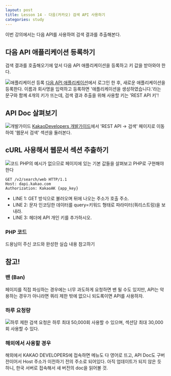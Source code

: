 ```yaml
---
layout: post
title: Lesson 14 - 다음(카카오) 검색 API 사용하기
categories: study
---
```


이번 강의에서는 다음 API를 사용하여 검색 결과를 추출해본다.

## 다음 API 애플리케이션 등록하기
검색 결과를 호출해오기에 앞서 다음 API 애플리케이션을 등록하고 키 값을 받아와야 한다.

![애플리케이션 등록](http://mocha.dothome.co.kr/images/190314-1.png)
[다음 API 애플리케이션](https://developers.kakao.com/apps)에서 로그인 한 후, 새로운 애플리케이션을 등록한다. 이름과 회사명을 입력하고 등록하면 '애플리케이션을 생성하였습니다.'라는 문구와 함께 4개의 키가 뜨는데, 검색 결과 추출을 위해 사용할 키는 'REST API 키'!


## API Doc 살펴보기
![개발가이드](http://mocha.dothome.co.kr/images/190314-3.png)
[KakaoDevelopers 개발가이드](https://developers.kakao.com/docs/restapi/search)에서 'REST API -> 검색' 페이지로 이동하여 '웹문서 검색' 섹션을 둘러본다.

## cURL 사용해서 웹문서 섹션 추출하기
![코드](http://mocha.dothome.co.kr/images/190314-4.png)
PHP의 예시가 없으므로 페이지에 있는 기본 값들을 살펴보고 PHP로 구현해야 한다

~~~
GET /v2/search/web HTTP/1.1
Host: dapi.kakao.com
Authorization: KakaoAK {app_key}
~~~
* LINE 1: GET 방식으로 불러오며 뒤에 나오는 주소가 호출 주소.
* LINE 2: 문자 인코딩한 데이터를 query=키워드 형태로 파라미터(쿼리스트링)을 보내라.
* LINE 3: 헤더에 API 개인 키를 추가하시오.

### PHP 코드
드용님이 주신 코드와 완성한 실습 내용 참고하기


## 참고!

### 밴 (Ban)
페이지를 직접 파싱하는 경우에는 너무 과도하게 요청하면 밴 될 수도 있지만, API는 악용하는 경우가 아니라면 쿼리 제한 밖에 없으니 되도록이면 API를 사용하자.

### 하루 요청량
![하루 제한](http://mocha.dothome.co.kr/images/190314-2.png)
검색 요청은 하루 최대 50,000회 사용할 수 있으며, 섹션당 최대 30,000회 사용할 수 있다.

### 해외에서 사용할 경우
해외에서 KAKAO DEVELOPERS에 접속하면 메뉴도 다 영어로 뜨고, API Doc도 구버전이어서 Host 주소가 이전하기 전의 주소로 되어있다. 아직 업데이트가 되지 않은 듯 하니, 한국 서버로 접속해서 새 버전의 doc을 읽어볼 것.
